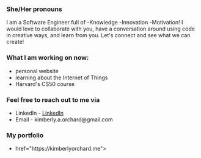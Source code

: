 

<h3>She/Her pronouns</h3>

<p>I am a Software Engineer full of -Knowledge -Innovation -Motivation! I would love to collaborate with you, have a conversation around using code in creative ways, and learn from you. Let's connect and see what we can create!</p>

<h3>What I am working on now:</h3>
<ul>
  <li>personal website</li>
  <li>learning about the Internet of Things</li>
  <li>Harvard's CS50 course</li>
</ul>
<h3>Feel free to reach out to me via</h3>
<ul>
  <li>LinkedIn - <a href="https://www.linkedin.com/in/kimberly-orchard-she-her">LinkedIn</a></li>
  <li>Email - kimberly.a.orchard@gmail.com</li>
</ul>
<h3>My portfolio</h3>
<ul>
  <li><a> href="https://kimberlyorchard.me"></li>
</ul>


